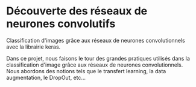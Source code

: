 # Découverte des réseaux de neurones convolutifs

Classification d'images grâce aux réseaux de neurones convolutionnels avec la librairie keras.

Dans ce projet, nous faisons le tour des grandes pratiques utilisés dans la classification d'image grâce aux réseaux de neurones convolutionnels. Nous abordons des notions tels que le transfert learning, la data augmentation, le DropOut, etc...